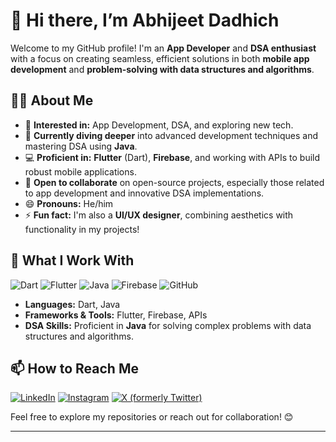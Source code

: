 # 👋 Hi there, I’m Abhijeet Dadhich

Welcome to my GitHub profile! I'm an **App Developer** and **DSA enthusiast** with a focus on creating seamless, efficient solutions in both **mobile app development** and **problem-solving with data structures and algorithms**.

## 👨‍💻 About Me

- 👀 **Interested in:** App Development, DSA, and exploring new tech.
- 🌱 **Currently diving deeper** into advanced development techniques and mastering DSA using **Java**.
- 💻 **Proficient in:** **Flutter** (Dart), **Firebase**, and working with APIs to build robust mobile applications.
- 💞️ **Open to collaborate** on open-source projects, especially those related to app development and innovative DSA implementations.
- 😄 **Pronouns:** He/him
- ⚡ **Fun fact:** I'm also a **UI/UX designer**, combining aesthetics with functionality in my projects!

## 🔨 What I Work With

<p align="left">
  <img src="https://img.shields.io/badge/Dart-0175C2?style=for-the-badge&logo=dart&logoColor=white" alt="Dart"/>
  <img src="https://img.shields.io/badge/Flutter-02569B?style=for-the-badge&logo=flutter&logoColor=white" alt="Flutter"/>
  <img src="https://img.shields.io/badge/Java-ED8B00?style=for-the-badge&logo=java&logoColor=white" alt="Java"/>
  <img src="https://img.shields.io/badge/Firebase-FFCA28?style=for-the-badge&logo=firebase&logoColor=white" alt="Firebase"/>
  <img src="https://img.shields.io/badge/GitHub-181717?style=for-the-badge&logo=github&logoColor=white" alt="GitHub"/>
</p>

- **Languages:** Dart, Java
- **Frameworks & Tools:** Flutter, Firebase, APIs
- **DSA Skills:** Proficient in **Java** for solving complex problems with data structures and algorithms.

## 📫 How to Reach Me

<p align="left">
  <a href="https://www.linkedin.com/in/abhi-apk/"><img src="https://img.shields.io/badge/LinkedIn-%230077B5.svg?style=for-the-badge&logo=linkedin&logoColor=white" alt="LinkedIn"/></a>
  <a href="https://www.instagram.com/abhijeet.apk/"><img src="https://img.shields.io/badge/Instagram-%23E4405F.svg?style=for-the-badge&logo=instagram&logoColor=white" alt="Instagram"/></a>
  <a href="https://twitter.com/abhijeetd_apk"><img src="https://img.shields.io/badge/X-%231DA1F2.svg?style=for-the-badge&logo=twitter&logoColor=white" alt="X (formerly Twitter)"/></a>
</p>

Feel free to explore my repositories or reach out for collaboration! 😊

---

<!---
abhijeetdadhich/abhijeetdadhich is a ✨ special ✨ repository because its `README.md` (this file) appears on your GitHub profile.
You can click the Preview link to take a look at your changes.
--->
